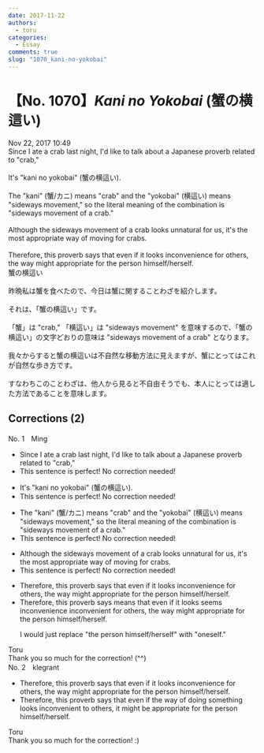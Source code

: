 ```yaml
---
date: 2017-11-22
authors:
  - toru
categories:
  - Essay
comments: true
slug: "1070_kani-no-yokobai"
---
```


# 【No. 1070】<strong><em>Kani no Yokobai</strong></em> (蟹の横這い)
<div class="date">Nov 22, 2017 10:49</div>
<div id="post"><div id="body_show_ori">
Since I ate a crab last night, I'd like to talk about a Japanese proverb related to "crab,"<br/><br/>It's "kani no yokobai" (蟹の横這い).<br/><br/>The "kani" (蟹/カニ) means "crab" and the "yokobai" (横這い) means "sideways movement," so the literal meaning of the combination is "sideways movement of a crab."<br/><br/>Although the sideways movement of a crab looks unnatural for us, it's the most appropriate way of moving for crabs.<br/><br/>Therefore, this proverb says that even if it looks inconvenience for others, the way might appropriate for the person himself/herself.
</div></div>

<!-- more -->

<div id="post_ja"><div id="body_show_mo">
蟹の横這い<br/><br/>昨晩私は蟹を食べたので、今日は蟹に関することわざを紹介します。<br/><br/>それは、「蟹の横這い」です。<br/><br/>「蟹」は "crab," 「横這い」は "sideways movement" を意味するので、「蟹の横這い」の文字どおりの意味は "sideways movement of a crab" となります。<br/><br/>我々からすると蟹の横這いは不自然な移動方法に見えますが、蟹にとってはこれが自然な歩き方です。<br/><br/>すなわちこのことわざは、他人から見ると不自由そうでも、本人にとっては適した方法であることを意味します。
</div></div>

## Corrections (2)
<div id="block"><div class="first_name"> No. 1　<span class="just_name">Ming</span></div><div id="block2">
<ul class="correction_field">
<li class="incorrect">Since I ate a crab last night, I'd like to talk about a Japanese proverb related to "crab,"</li>
<li class="corrected perfect">This sentence is perfect! No correction needed!</li>
</ul>
<ul class="correction_field">
<li class="incorrect">It's "kani no yokobai" (蟹の横這い).</li>
<li class="corrected perfect">This sentence is perfect! No correction needed!</li>
</ul>
<ul class="correction_field">
<li class="incorrect">The "kani" (蟹/カニ) means "crab" and the "yokobai" (横這い) means "sideways movement," so the literal meaning of the combination is "sideways movement of a crab."</li>
<li class="corrected perfect">This sentence is perfect! No correction needed!</li>
</ul>
<ul class="correction_field">
<li class="incorrect">Although the sideways movement of a crab looks unnatural for us, it's the most appropriate way of moving for crabs.</li>
<li class="corrected perfect">This sentence is perfect! No correction needed!</li>
</ul>
<ul class="correction_field">
<li class="incorrect">Therefore, this proverb says that even if it looks inconvenience for others, the way might appropriate for the person himself/herself.</li>
<li class="corrected correct">
Therefore, this proverb <span class="sline">says</span> <span class="f_red">means</span> that even if it <span class="sline">looks</span> <span class="f_red">seems</span> <span class="sline">inconvenience</span> <span class="f_red">inconvenient</span> for others, the <span class="sline">way</span> might appropriate for the person himself/herself.
<p class="correction_comment">I would just replace "the person himself/herself" with "oneself."</p>
</li>
</ul>
</div><div class="name"><span class="just_name">Toru</span><br>
Thank you so much for the correction! (^^)
</div>
</div>
<div id="block"><div class="first_name"> No. 2　<span class="just_name">klegrant</span></div><div id="block2">
<ul class="correction_field">
<li class="incorrect">Therefore, this proverb says that even if it looks inconvenience for others, the way might appropriate for the person himself/herself.</li>
<li class="corrected correct">
Therefore, this proverb says that even if the way of doing something looks inconvenient to others, it might be appropriate for the person himself/herself.
</li>
</ul>
</div><div class="name"><span class="just_name">Toru</span><br>
Thank you so much for the correction! :)
</div>
</div>
